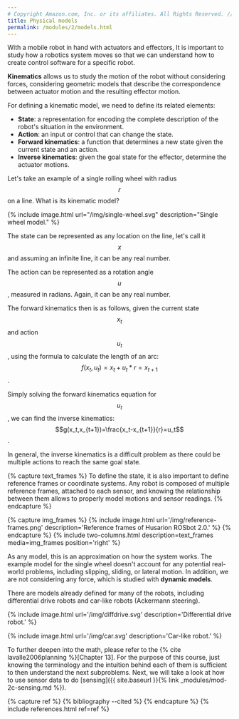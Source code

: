 ```yaml
---
# Copyright Amazon.com, Inc. or its affiliates. All Rights Reserved. // SPDX-License-Identifier: CC-BY-SA-4.0
title: Physical models
permalink: /modules/2/models.html
---
```


With a mobile robot in hand with actuators and effectors, It is important to study how a robotics system moves so that we can understand how to create control software for a specific robot.

**Kinematics** allows us to study the motion of the robot without considering forces, considering geometric models that describe the correspondence between actuator motion and the resulting effector motion.

For defining a kinematic model, we need to define its related elements:
- **State**: a representation for encoding the complete description of the robot's situation in the environment.
- **Action**: an input or control that can change the state.
- **Forward kinematics**: a function that determines a new state given the current state and an action.
- **Inverse kinematics**: given the goal state for the effector, determine the actuator motions.

Let's take an example of a single rolling wheel with radius $$r$$ on a line. What is its kinematic model?

{% include image.html url="/img/single-wheel.svg" description="Single wheel model." %}

The state can be represented as any location on the line, let's call it $$x$$ and assuming an infinite line, it can be any real number.

The action can be represented as a rotation angle $$u$$, measured in radians. Again, it can be any real number.

The forward kinematics then is as follows, given the current state $$x_t$$ and action $$u_t$$, using the formula to calculate the length of an arc: $$f(x_t,u_t)=x_t+u_t*r=x_{t+1}$$.

Simply solving the forward kinematics equation for $$u_t$$, we can find the inverse kinematics: $$g(x_t,x_{t+1})=\frac{x_t-x_{t+1}}{r}=u_t$$.

In general, the inverse kinematics is a difficult problem as there could be multiple actions to reach the same goal state.

{% capture text_frames %}
To define the state, it is also important to define reference frames or coordinate systems. Any robot is composed of multiple reference frames, attached to each sensor, and knowing the relationship between them allows to properly model motions and sensor readings.
{% endcapture %}

{% capture img_frames %}
{% include image.html url='/img/reference-frames.png' description='Reference frames of Husarion ROSbot 2.0.'  %}
{% endcapture %}
{% include two-columns.html description=text_frames media=img_frames position='right' %}

As any model, this is an approximation on how the system works. The example model for the single wheel doesn't account for any potential real-world problems, including slipping, sliding, or lateral motion. In addition, we are not considering any force, which is studied with **dynamic models**.

There are models already defined for many of the robots, including differential drive robots and car-like robots (Ackermann steering).

{% include image.html url='/img/diffdrive.svg' description='Differential drive robot.'  %}

{% include image.html url='/img/car.svg' description='Car-like robot.'  %}

To further deepen into the math, please refer to the {% cite lavalle2006planning %}[Chapter 13].
For the purpose of this course, just knowing the terminology and the intuition behind each of them is sufficient to then understand the next subproblems. Next, we will take a look at how to use sensor data to do [sensing]({{ site.baseurl }}{% link _modules/mod-2c-sensing.md %}).

{% capture ref %}
{% bibliography --cited %}
{% endcapture %}
{% include references.html ref=ref %}
